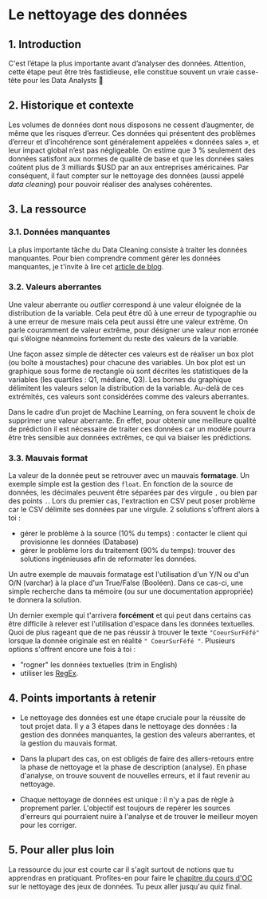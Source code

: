 # Le nettoyage des données

## 1. Introduction
C'est l’étape la plus importante avant d’analyser des données. Attention, cette étape peut être très fastidieuse, elle constitue souvent un vraie casse-tête pour les Data Analysts 🤬

## 2. Historique et contexte
Les volumes de données dont nous disposons ne cessent d’augmenter, de même que les risques d’erreur. Ces données qui présentent des problèmes d’erreur et d’incohérence sont généralement appelées « données sales », et leur impact global n’est pas négligeable. On estime que 3 % seulement des données satisfont aux normes de qualité de base et que les données sales coûtent plus de 3 milliards $USD par an aux entreprises américaines.
Par conséquent, il faut compter sur le nettoyage des données (aussi appelé *data cleaning*) pour pouvoir réaliser des analyses cohérentes. 

## 3. La ressource

### 3.1. Données manquantes
La plus importante tâche du Data Cleaning consiste à traiter les données manquantes. Pour bien comprendre comment gérer les données manquantes, je t'invite à lire cet [article de blog](https://moncoachdata.com/blog/nettoyage-de-donnees-python/).

### 3.2. Valeurs aberrantes
Une valeur aberrante ou *outlier* correspond à une valeur éloignée de la distribution de la variable. Cela peut être dû à une erreur de typographie ou à une erreur de mesure mais cela peut aussi être une valeur extrême. On parle couramment de valeur extrême, pour désigner une valeur non erronée qui s’éloigne néanmoins fortement du reste des valeurs de la variable. 

Une façon assez simple de détecter ces valeurs est de réaliser un box plot (ou boîte à moustaches) pour chacune des variables. Un box plot est un graphique sous forme de rectangle où sont décrites les statistiques de la variables (les quartiles : Q1, médiane, Q3). Les bornes du graphique délimitent les valeurs selon la distribution de la variable. Au-delà de ces extrémités, ces valeurs sont considérées comme des valeurs aberrantes.

Dans le cadre d’un projet de Machine Learning, on fera souvent le choix de supprimer une valeur aberrante. En effet, pour obtenir une meilleure qualité de prédiction il est nécessaire de traiter ces données car un modèle pourra être très sensible aux données extrêmes, ce qui va biaiser les prédictions.

### 3.3. Mauvais format
La valeur de la donnée peut se retrouver avec un mauvais **formatage**. Un exemple simple est la gestion des `float`. En fonction de la source de données, les décimales peuvent être séparées par des virgule `,` ou bien par des points `.`. Lors du premier cas, l'extraction en CSV peut poser problème car le CSV délimite ses données par une virgule.
2 solutions s'offrent alors à toi :
- gérer le problème à la source (10% du temps) : contacter le client qui provisionne les données (Database)
- gérer le problème lors du traitement (90% du temps): trouver des solutions ingénieuses afin de reformater les données.

Un autre exemple de mauvais formatage est l'utilisation d'un Y/N ou d'un O/N (varchar) à la place d'un True/False (Booléen). Dans ce cas-ci, une simple recherche dans ta mémoire (ou sur une documentation appropriée) te donnera la solution.

Un dernier exemple qui t'arrivera **forcément** et qui peut dans certains cas être difficile à relever est l'utilisation d'espace dans les données textuelles. Quoi de plus rageant que de ne pas réussir à trouver le texte `"CoeurSurFéfé"` lorsque la donnée originale est en réalité `" CoeurSurFéfé "`. Plusieurs options s'offrent encore une fois à toi :
- "rogner" les données textuelles (trim in English)
- utiliser les [RegEx](https://www.w3schools.com/python/python_regex.asp).


## 4. Points importants à retenir
- Le nettoyage des données est une étape cruciale pour la réussite de tout projet data. Il y a 3 étapes dans le nettoyage des données : la gestion des données manquantes, la gestion des valeurs aberrantes, et la gestion du mauvais format.

- Dans la plupart des cas, on est obligés de faire des allers-retours entre la phase de nettoyage et la phase de description (analyse). En phase d'analyse, on trouve souvent de nouvelles erreurs, et il faut revenir au nettoyage. 

- Chaque nettoyage de données est unique : il n'y a pas de règle à proprement parler. L'objectif est toujours de repérer les sources d'erreurs qui pourraient nuire à l'analyse et de trouver le meilleur moyen pour les corriger.

## 5. Pour aller plus loin
La ressource du jour est courte car il s'agit surtout de notions que tu apprendras en pratiquant. Profites-en pour faire le [chapitre du cours d'OC](https://openclassrooms.com/fr/courses/4525266-decrivez-et-nettoyez-votre-jeu-de-donnees/4928106-reperez-les-differents-types-derreurs) sur le nettoyage des jeux de données. Tu peux aller jusqu'au quiz final.
